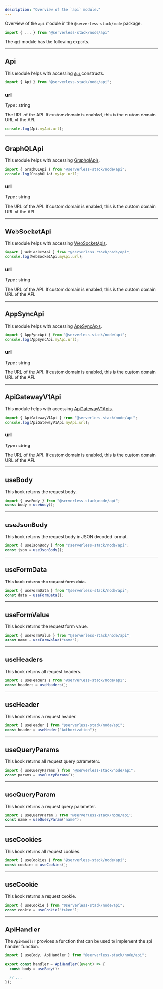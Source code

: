 ```yaml
---
description: "Overview of the `api` module."
---
```


Overview of the `api` module in the `@serverless-stack/node` package.

```ts
import { ... } from "@serverless-stack/node/api"
```

The `api` module has the following exports. 

---

## Api

This module helps with accessing [`Api`](../constructs/Api.md) constructs.

```ts
import { Api } from "@serverless-stack/node/api";
```

### url

_Type_ : <span class="mono">string</span>

The URL of the API. If custom domain is enabled, this is the custom domain URL of the API.

```ts
console.log(Api.myApi.url);
```

---

## GraphQLApi

This module helps with accessing [GraphqlApis](../constructs/GraphQLApi.md).

```ts
import { GraphQLApi } from "@serverless-stack/node/api";
console.log(GraphQLApi.myApi.url);
```

### url

_Type_ : <span class="mono">string</span>

The URL of the API. If custom domain is enabled, this is the custom domain URL of the API.

---

## WebSocketApi

This module helps with accessing [WebSocketApis](../constructs/WebSocketApi.md).

```ts
import { WebSocketApi } from "@serverless-stack/node/api";
console.log(WebSocketApi.myApi.url);
```

### url

_Type_ : <span class="mono">string</span>

The URL of the API. If custom domain is enabled, this is the custom domain URL of the API.

---

## AppSyncApi

This module helps with accessing [AppSyncApis](../constructs/AppSyncApi.md).

```ts
import { AppSyncApi } from "@serverless-stack/node/api";
console.log(AppSyncApi.myApi.url);
```

### url

_Type_ : <span class="mono">string</span>

The URL of the API. If custom domain is enabled, this is the custom domain URL of the API.

---

## ApiGatewayV1Api

This module helps with accessing [ApiGatewayV1Apis](../constructs/ApiGatewayV1Api.md).

```ts
import { ApiGatewayV1Api } from "@serverless-stack/node/api";
console.log(ApiGatewayV1Api.myApi.url);
```

### url

_Type_ : <span class="mono">string</span>

The URL of the API. If custom domain is enabled, this is the custom domain URL of the API.

---

## useBody

This hook returns the request body.

```ts
import { useBody } from "@serverless-stack/node/api";
const body = useBody();
```

---

## useJsonBody

This hook returns the request body in JSON decoded format.

```ts
import { useJsonBody } from "@serverless-stack/node/api";
const json = useJsonBody();
```

---

## useFormData

This hook returns the request form data.

```ts
import { useFormData } from "@serverless-stack/node/api";
const data = useFormData();
```

---

## useFormValue

This hook returns the request form value.

```ts
import { useFormValue } from "@serverless-stack/node/api";
const name = useFormValue("name");
```

---

## useHeaders

This hook returns all request headers.

```ts
import { useHeaders } from "@serverless-stack/node/api";
const headers = useHeaders();
```

---

## useHeader

This hook returns a request header.

```ts
import { useHeader } from "@serverless-stack/node/api";
const header = useHeader("Authorization");
```

---

## useQueryParams

This hook returns all request query parameters.

```ts
import { useQueryParams } from "@serverless-stack/node/api";
const params = useQueryParams();
```

---

## useQueryParam

This hook returns a request query parameter.

```ts
import { useQueryParam } from "@serverless-stack/node/api";
const name = useQueryParam("name");
```

---

## useCookies

This hook returns all request cookies.

```ts
import { useCookies } from "@serverless-stack/node/api";
const cookies = useCookies();
```

---

## useCookie

This hook returns a request cookie.

```ts
import { useCookie } from "@serverless-stack/node/api";
const cookie = useCookie("token");
```

---

## ApiHandler

The `ApiHandler` provides a function that can be used to implement the api handler function.

```js
import { useBody, ApiHandler } from "@serverless-stack/node/api";

export const handler = ApiHandler((event) => {
  const body = useBody();

  // ...
});
```